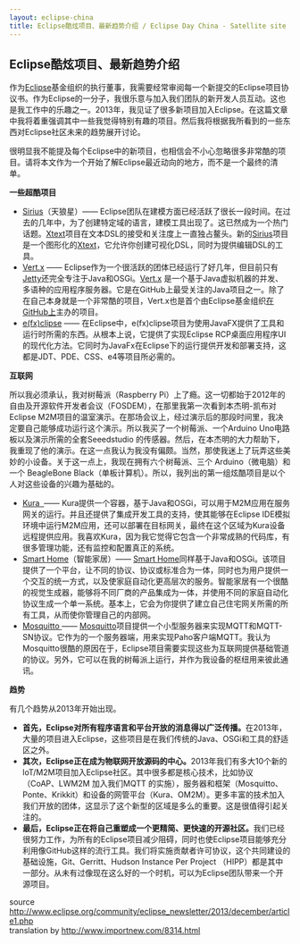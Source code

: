 ```yaml
---
layout: eclipse-china
title: Eclipse酷炫项目、最新趋势介绍 / Eclipse Day China - Satellite site - Day page
---
```



## Eclipse酷炫项目、最新趋势介绍

<p>作为<span class="wp_keywordlink"><a href="http://res.importnew.com/eclipse" title="Eclipse ImportNew主页" target="_blank">Eclipse</a></span>基金组织的执行董事，我需要经常审阅每一个新提交的Eclipse项目协议书。作为Eclipse的一分子，我很乐意与加入我们团队的新开发人员互动。这也是我工作中的乐趣之一。2013年，我见证了很多新项目加入Eclipse。在这篇文章中我将着重强调其中一些我觉得特别有趣的项目。然后我将根据我所看到的一些东西对Eclipse社区未来的趋势展开讨论。</p>
<p>很明显我不能提及每个Eclipse中的新项目，也相信会不小心忽略很多非常酷的项目。请将本文作为一个开始了解Eclipse最近动向的地方，而不是一个最终的清单。</p>
<p><strong>一些超酷项目</strong></p>
<ul>
<li><a href="http://eclipse.org/sirius/" class="external" rel="nofollow" target="_blank">Sirius</a>（天狼星）—— Eclipse团队在建模方面已经活跃了很长一段时间。在过去的几年中，为了创建特定域的语言，建模工具出现了。这已然成为一个热门话题。<a href="http://www.eclipse.org/Xtext/" class="external" rel="nofollow" target="_blank">Xtext</a>项目在文本DSL的接受和关注度上一直独占鳌头。新的<a href="http://eclipse.org/sirius/" class="external" rel="nofollow" target="_blank">Sirius</a>项目是一个图形化的<a href="http://www.eclipse.org/Xtext/" class="external" rel="nofollow" target="_blank">Xtext</a>，它允许你创建可视化DSL，同时为提供编辑DSL的工具。</li>
<li><a href="http://vertx.io/" class="external" rel="nofollow" target="_blank">Vert.x</a> —— Eclipse作为一个很活跃的团体已经运行了好几年，但目前只有<a href="http://eclipse.org/jetty/" class="external" rel="nofollow" target="_blank">Jetty</a>还完全专注于Java和OSGi。<a href="http://vertx.io/" class="external" rel="nofollow" target="_blank">Vert.x</a> 是一个基于Java虚拟机器的并发、多语种的应用程序服务器。它是在GitHub上最受关注的Java项目之一。除了在自己本身就是一个非常酷的项目，Vert.x也是首个由Eclipse基金组织<a href="https://github.com/eclipse/vert.x" class="external" rel="nofollow" target="_blank">在GitHub上</a>主办的项目。</li>
<li><a href="http://www.eclipse.org/efxclipse/index.html" class="external" rel="nofollow" target="_blank">e(fx)clipse</a> —— 在Eclipse中，e(fx)clipse项目为使用JavaFX提供了工具和运行时所需的东西。从根本上说，它提供了实现Eclipse RCP桌面应用程序UI的现代化方法。它同时为JavaFx在Eclipse下的运行提供开发和部署支持，这都是JDT、PDE、CSS、e4等项目所必需的。</li>
</ul>
<p><strong>互联网</strong></p>
<p>所以我必须承认，我对树莓派（Raspberry Pi）上了瘾。这一切都始于2012年的自由及开源软件开发者会议（FOSDEM），在那里我第一次看到本杰明-凯布对Eclipse M2M项目的温室演示。在那场会议上，经过演示后的那段时间里，我决定要自己能够成功运行这个演示。所以我买了一个树莓派、一个Arduino Uno电路板以及演示所需的全套Seeedstudio 的传感器。然后，在本杰明的大力帮助下，我重现了他的演示。在这一点我认为我没有偏颇。当然，那使我迷上了玩弄这些美妙的小设备。关于这一点上，我现在拥有六个树莓派、三个 Arduino（微电脑）和一个 BeagleBone Black（单板计算机）。所以，我列出的第一组炫酷项目是以个人对这些设备的兴趣为基础的。</p>
<ul>
<li><a href="http://www.eclipse.org/proposals/technology.kura/" class="external" rel="nofollow" target="_blank">Kura&nbsp; </a>—— Kura提供一个容器，基于Java和OSGi，可以用于M2M应用在服务网关的运行。并且还提供了集成开发工具的支持，使其能够在Eclipse IDE模拟环境中运行M2M应用，还可以部署在目标网关，最终在这个区域为Kura设备远程提供应用。我喜欢Kura，因为我它觉得它包含一个非常成熟的代码库，有很多管理功能，还有监控和配置真正的系统。</li>
<li><a href="http://eclipse.org/proposals/technology.smarthome/" class="external" rel="nofollow" target="_blank">Smart Home</a>（智能家居）—— <a href="http://eclipse.org/proposals/technology.smarthome/" class="external" rel="nofollow" target="_blank">Smart Home</a>同样基于Java和OSGi。该项目提供了一个平台，让不同的协议、协议或标准合为一体，同时也为用户提供一个交互的统一方式，以及使家庭自动化更高层次的服务。智能家居有一个很酷的视觉生成器，能够将不同厂商的产品集成为一体，并使用不同的家庭自动化协议生成一个单一系统。基本上，它会为你提供了建立自己住宅网关所需的所有工具，从而使你管理自己的内部网。</li>
<li><a href="http://www.eclipse.org/proposals/technology.mosquitto/" class="external" rel="nofollow" target="_blank">Mosquitto </a>—— <a href="http://www.eclipse.org/proposals/technology.mosquitto/" class="external" rel="nofollow" target="_blank">Mosquitto</a>项目提供一个小型服务器来实现MQTT和MQTT-SN协议。它作为的一个服务器端，用来实现Paho客户端MQTT。我认为Mosquitto很酷的原因在于，Eclipse项目需要实现这些为互联网提供基础管道的协议。另外，它可以在我的树莓派上运行，并作为我设备的枢纽用来彼此通讯。</li>
</ul>
<p><strong>趋势</strong></p>
<p>有几个趋势从2013年开始出现。</p>
<ul>
<li><strong>首先，Eclipse对所有程序语言和平台开放的消息得以广泛传播。</strong>在2013年，大量的项目进入Eclipse，这些项目是在我们传统的Java、OSGi和工具的舒适区之外。</li>
<li><strong>其次，Eclipse正在成为物联网开放源码的中心。</strong>2013年我们有多大10个新的loT/M2M项目加入Eclipse社区。其中很多都是核心技术，比如协议 （CoAP、LWM2M 加入我们MQTT 的实施），服务器和框架（Mosquitto、Ponte、Krikkit）和设备的网管平台（Kura、OM2M）。更多丰富的技术加入我们开放的团体，这显示了这个新型的区域是多么的重要。这是很值得引起关注的。</li>
<li><strong>最后，Eclipse正在将自己重塑成一个更精简、更快速的开源社区。</strong>我们已经很努力工作，为所有的Eclipse项目减少阻碍，同时也使Eclipse项目能够充分利用像GitHub这样的流行工具。我们将实施贡献者许可协议，这个共同建设的基础设施，Git、Gerritt、Hudson Instance Per Project （HIPP）都是其中一部分。从未有过像现在这么好的一个时机，可以为Eclipse团队带来一个开源项目。</li>
</ul>
</p>

source <http://www.eclipse.org/community/eclipse_newsletter/2013/december/article1.php>  
translation by <http://www.importnew.com/8314.html>

